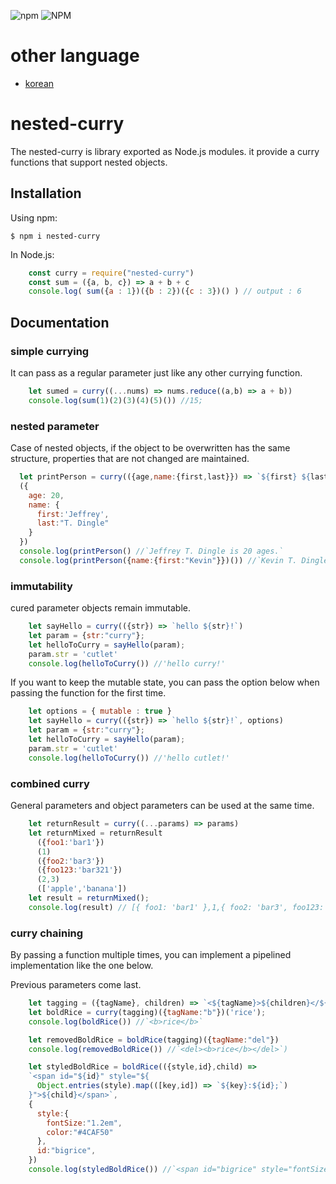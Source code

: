 ![npm](https://img.shields.io/npm/v/nested-curry)
![NPM](https://img.shields.io/npm/l/nested-curry)

# other language
 * [korean](./README-ko.md)

# nested-curry
The nested-curry is library exported as Node.js modules. it provide a curry functions that support nested objects.

## Installation
Using npm:

    $ npm i nested-curry

In Node.js:

```js
    const curry = require("nested-curry")
    const sum = ({a, b, c}) => a + b + c
    console.log( sum({a : 1})({b : 2})({c : 3})() ) // output : 6
```

## Documentation
### simple currying
It can pass as a regular parameter just like any other currying function.

```js
    let sumed = curry((...nums) => nums.reduce((a,b) => a + b))  
    console.log(sum(1)(2)(3)(4)(5)()) //15;
```

### nested parameter
Case of nested objects, if the object to be overwritten has the same structure, properties that are not changed are maintained.

```js
  let printPerson = curry(({age,name:{first,last}}) => `${first} ${last} is ${age} ages.`)
  ({
    age: 20,
    name: {
      first:'Jeffrey',
      last:"T. Dingle"
    }
  })
  console.log(printPerson() //`Jeffrey T. Dingle is 20 ages.`
  console.log(printPerson({name:{first:"Kevin"}})()) //`Kevin T. Dingle is 20 ages.`
```

### immutability
cured parameter objects remain immutable.
```js
    let sayHello = curry(({str}) => `hello ${str}!`)
    let param = {str:"curry"};
    let helloToCurry = sayHello(param);
    param.str = 'cutlet'
    console.log(helloToCurry()) //'hello curry!'
```

If you want to keep the mutable state, you can pass the option below when passing the function for the first time.
```js
    let options = { mutable : true }
    let sayHello = curry(({str}) => `hello ${str}!`, options)
    let param = {str:"curry"};
    let helloToCurry = sayHello(param);
    param.str = 'cutlet'
    console.log(helloToCurry()) //'hello cutlet!'
```

### combined curry
General parameters and object parameters can be used at the same time.
```js
    let returnResult = curry((...params) => params)
    let returnMixed = returnResult
      ({foo1:'bar1'})
      (1)
      ({foo2:'bar3'})
      ({foo123:'bar321'})
      (2,3)
      (['apple','banana'])
    let result = returnMixed(); 
    console.log(result) // [{ foo1: 'bar1' },1,{ foo2: 'bar3', foo123: 'bar321' },2,3,{ '0': 'apple', '1': 'banana' },null]
```
### curry chaining
By passing a function multiple times, you can implement a pipelined implementation like the one below.

Previous parameters come last.
```js
    let tagging = ({tagName}, children) => `<${tagName}>${children}</${tagName}>`  
    let boldRice = curry(tagging)({tagName:"b"})('rice');
    console.log(boldRice()) //`<b>rice</b>`

    let removedBoldRice = boldRice(tagging)({tagName:"del"})
    console.log(removedBoldRice()) //`<del><b>rice</b></del>`)

    let styledBoldRice = boldRice(({style,id},child) => 
    `<span id="${id}" style="${ 
      Object.entries(style).map(([key,id]) => `${key}:${id};`)
    }">${child}</span>`,
    {
      style:{
        fontSize:"1.2em",
        color:"#4CAF50"
      },
      id:"bigrice",
    })
    console.log(styledBoldRice()) //`<span id="bigrice" style="fontSize:1.2em;color:#4CAF50;"><b>rice</b></span>`
```